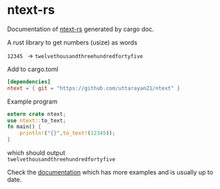# ntext-rs

Documentation of [ntext-rs](https://uttarayan21.github.io/ntext-rs) generated by cargo doc.

A rust library to get numbers (usize) as words

`12345 ` -> `twelvethousandthreehundredfortyfive`

Add to cargo.toml

```toml
[dependencies]
ntext = { git = "https://github.com/uttarayan21/ntext" }
```

Example program

```rust
extern crate ntext;
use ntext::to_text;
fn main() {
    println!("{}",to_text!(12345));
}
```

which should output  
`twelvethousandthreehundredfortyfive`

Check the [documentation](https://uttarayan21.github.io/ntext-rs) which has more examples and is usually up to date.
